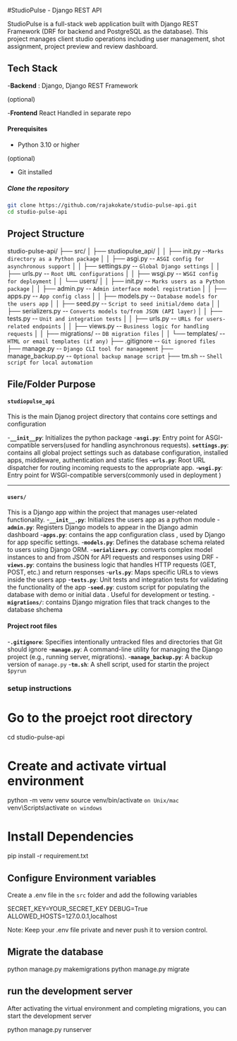 #StudioPulse - Django REST API

StudioPulse is a full-stack web application built  with Django REST Framework (DRF for backend and PostgreSQL as the database). This project manages client studio  operations including user management, shot assignment, project preview and review dashboard.

## Tech Stack
-**Backend** : Django, Django REST Framework
<!-- -**Database** PostgreSQL --> (optional)
-**Frontend** React Handled in separate repo

#### Prerequisites
- Python 3.10 or higher
<!-- - postgreSQL installed and running --> (optional)
- Git installed 

##### Clone the repository 
```bash
git clone https://github.com/rajakokate/studio-pulse-api.git
cd studio-pulse-api
```

## Project Structure
studio-pulse-api/
├── src/
│ ├── studiopulse_api/
│ │ ├── init.py --`Marks directory as a Python package`
│ │ ├── asgi.py -- `ASGI config for asynchronous support`
│ │ ├── settings.py -- `Global Django settings`
│ │ ├── urls.py -- `Root URL configurations`
│ │ ├── wsgi.py -- `WSGI config for deployment`
│ │ └── users/
│ │ ├── init.py -- `Marks users as a Python package`
│ │ ├── admin.py -- `Admin interface model registration`
│ │ ├── apps.py -- `App config class`
│ │ ├── models.py -- `Database models for the users app`
│ │ ├── seed.py -- `Script to seed initial/demo data`
│ │ ├── serializers.py -- `Converts models to/from JSON (API layer)`
│ │ ├── tests.py -- `Unit and integration tests`
│ │ ├── urls.py -- `URLs for users-related endpoints`
│ │ ├── views.py -- `Business logic for handling requests`
│ │ ├── migrations/ -- `DB migration files`
│ │ └── templates/ -- `HTML or email templates (if any)`
├── .gitignore -- `Git ignored files`
├── manage.py -- `Django CLI tool for management`
├── manage_backup.py -- `Optional backup manage script`
├── tm.sh -- `Shell script for local automation`

## File/Folder Purpose

#### `studiopulse_api`
This is the main Djanog project directory  that contains core settings and configuration

-**`__init__py`**: Initializes the python package
-**`asgi.py`**: Entry point for ASGI-compatible servers(used for handling asynchronous requests).
**`settings.py`**: contains all global project settings such as database configuration, installed apps, middleware, authentication and static files
-**`urls.py`**: Root URL dispatcher for routing incoming requests to the  appropriate app.
-**`wsgi.py`**: Entry point for WSGI-compatible servers(commonly used  in deployment )

---

#### `users/`
This is a Django app within the project that manages user-related functionality.
-**`__init__.py`**: Initializes the users app as a python module
-**`admin.py`**: Registers Django models to appear in the Django admin dashboard
-**`apps.py`**: contains the app configuration class , used by Django for app specific settings.
-**`models.py`**: Defines the database schema related to users using Django ORM.
-**`serializers.py`**: converts complex model instances to and from JSON for API requests and responses using DRF
-**`views.py`**: contains the business logic that handles HTTP requests (GET, POST, etc.) and return responses
-**`urls.py`**: Maps specific URLs to views inside the users app 
-**`tests.py`**: Unit tests and integration tests for validating the functionality of the app
-**`seed.py`**: custom script for populating the database with demo or initial data . Useful for development or testing.
-**`migrations/`**: contains Django migration files that  track changes to the database shchema


#### Project root files

-**`.gitignore`**: Specifies intentionally untracked files and directories that Git should ignore
-**`manage.py`**: A command-line utility for managing the Django project (e.g., running server, migrations).
-**`manage_backup.py`**: A backup version of `manage.py`
-**`tm.sh`**: A shell script, used for startin the project `$pyrun`


###  setup instructions

# Go to the proejct root directory  

cd studio-pulse-api

# Create and activate virtual environment
python -m venv venv 
source venv/bin/activate  `on Unix/mac`
venv\Scripts\activate   `on windows`

# Install Dependencies

pip install -r requirement.txt

## Configure Environment variables

Create a .env file in the `src` folder and add the following variables

SECRET_KEY=YOUR_SECRET_KEY
DEBUG=True
ALLOWED_HOSTS=127.0.0.1,localhost

Note: Keep your .env file private and never push it to version control.

## Migrate the database

python manage.py makemigrations
python manage.py migrate


## run the development  server

After activating the virtual environment and completing migrations, you can start the development server

python manage.py runserver 



















